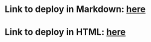 # Link to deploy in Markdown: [here](https://shupsd.github.io/rsschool-cv/cv)
# Link to deploy in HTML: [here](https://shupsd.github.io/rsschool-cv/)
